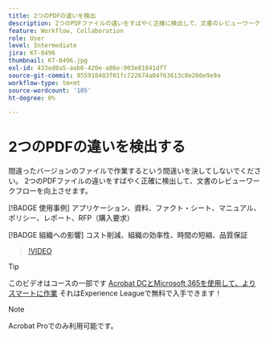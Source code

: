 ```yaml
---
title: 2つのPDFの違いを検出
description: 2つのPDFファイルの違いをすばやく正確に検出して、文書のレビューワークフローを向上させます。
feature: Workflow, Collaboration
role: User
level: Intermediate
jira: KT-8496
thumbnail: KT-8496.jpg
exl-id: 433ed8a5-aab6-420e-a86e-903e81841df7
source-git-commit: 955918403f01fc722674a04f63613c8e266e9e9a
workflow-type: tm+mt
source-wordcount: '105'
ht-degree: 0%

---
```


# 2つのPDFの違いを検出する

間違ったバージョンのファイルで作業するという間違いを決してしないでください。 2つのPDFファイルの違いをすばやく正確に検出して、文書のレビューワークフローを向上させます。

[!BADGE 使用事例]
アプリケーション、資料、ファクト・シート、マニュアル、ポリシー、レポート、RFP（購入要求）

[!BADGE 組織への影響]
コスト削減、組織の効率性、時間の短縮、品質保証

>[!VIDEO](https://video.tv.adobe.com/v/337211?quality=12&learn=on&hidetitle=true)

>[!TIP]
>
このビデオはコースの一部です [Acrobat DCとMicrosoft 365を使用して、よりスマートに作業](https://experienceleague.adobe.com/?recommended=Acrobat-U-1-2021.microsoft365) それはExperience Leagueで無料で入手できます！

>[!NOTE]
>
Acrobat Proでのみ利用可能です。
